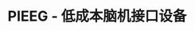 ---
title: "PIEEG - 低成本脑机接口设备"
description: "PIEEG提供易于使用和购买的低成本脑机接口设备，让神经科学研究变得触手可及。我们的设备可测量EEG、EMG和ECG生物信号，适用于Raspberry Pi、Arduino和Jetson Nano平台。"
--- 